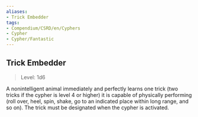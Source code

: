 ```yaml
---
aliases:
- Trick Embedder
tags:
- Compendium/CSRD/en/Cyphers
- Cypher
- Cypher/Fantastic
---
```


  
## Trick Embedder  
>Level: 1d6  
  
A nonintelligent animal immediately and perfectly learns one trick (two tricks if the cypher is level 4 or higher) it is capable of physically performing (roll over, heel, spin, shake, go to an indicated place within long range, and so on). The trick must be designated when the cypher is activated.